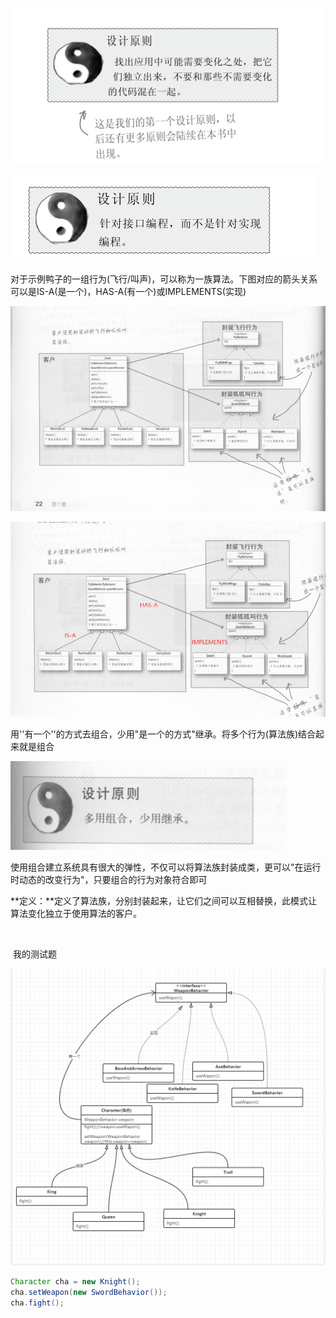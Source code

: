 ![image-20210331064756085](策略模式.assets/image-20210331064756085.png)

![image-20210331064814288](策略模式.assets/image-20210331064814288.png)

​	对于示例鸭子的一组行为(飞行/叫声)，可以称为一族算法。下图对应的箭头关系可以是IS-A(是一个)，HAS-A(有一个)或IMPLEMENTS(实现)



![image-20210331065020996](策略模式.assets/image-20210331065020996.png)

![image-20210331070001589](策略模式.assets/image-20210331070001589.png)

​	用''有一个''的方式去组合，少用"是一个的方式"继承。将多个行为(算法族)结合起来就是组合

![image-20210331070405897](策略模式.assets/image-20210331070405897.png)

​	使用组合建立系统具有很大的弹性，不仅可以将算法族封装成类，更可以"在运行时动态的改变行为"，只要组合的行为对象符合即可



​	**定义：**定义了算法族，分别封装起来，让它们之间可以互相替换，此模式让算法变化独立于使用算法的客户。

​	

​	我的测试题

![image-20210401065831482](策略模式.assets/image-20210401065831482.png)



```java
Character cha = new Knight();
cha.setWeapon(new SwordBehavior());
cha.fight();
```



